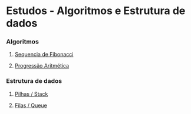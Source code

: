 # Estudos - Algoritmos e Estrutura de dados

### Algoritmos

1. [Sequencia de Fibonacci](/Algoritmos/fibonacci.js)

2. [Progressão Aritmética](/Algoritmos/progressaoAritmetica.js)

### Estrutura de dados

1. [Pilhas / Stack](/Estrutura%20de%20dados/pilha.js)

2. [Filas / Queue](/Estrutura%20de%20dados/pilha.js)